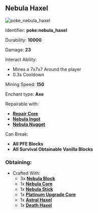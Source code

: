 ## Nebula Haxel
![poke_nebula_haxel](https://github.com/ItsMePok/PFE/assets/136857747/be63351a-bf90-45fc-b274-72e63aecf711)

Identifier: **poke:nebula_haxel**

Durability: **10000**

Damage: **23**

Interact Ability:
* Mines a 7x7x7 Around the player
* 0.3s Cooldown

Mining Speed: **150**

Enchant type: **Axe**

Repairable with:
* **[Repair Core](https://pfewiki.gitbook.io/home/items/cores/repair-core)**
* **[Nebula Ingot](https://github.com/ItsMePok/PFE/wiki/Nebula-Ingot)**
* **[Nebula Nugget](https://github.com/ItsMePok/PFE/wiki/Nebula-Nugget)**

Can Break:
* **All PFE Blocks**
* **All Survival Obtainable Vanilla Blocks**

### Obtaining:
* Crafted With:
    * 3x **[Nebula Block](https://github.com/ItsMePok/PFE/wiki/Nebula-Block)**
    * 1x **[Nebula Core](https://github.com/ItsMePok/PFE/wiki/Nebula-Core)**
    * 1x **[Nebula Stick](https://github.com/ItsMePok/PFE/wiki/Nebula-Stick)**
    * 1x **[Platinum Upgrade Core](https://github.com/ItsMePok/PFE/wiki/Platinum-Upgrade-Core)**
    * 1x **[Astral Haxel](https://github.com/ItsMePok/PFE/wiki/Astral-Haxel)**
    * 1x **[Death Haxel](https://github.com/ItsMePok/PFE/wiki/Death-Haxel)**